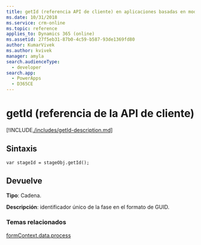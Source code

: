 ```yaml
---
title: getId (referencia API de cliente) en aplicaciones basadas en modelos | Microsoft Docs
ms.date: 10/31/2018
ms.service: crm-online
ms.topic: reference
applies_to: Dynamics 365 (online)
ms.assetid: 27f5eb31-87b0-4c59-b587-93de1369fd80
author: KumarVivek
ms.author: kvivek
manager: amyla
search.audienceType:
  - developer
search.app:
  - PowerApps
  - D365CE
---
```

# <a name="getid-client-api-reference"></a>getId (referencia de la API de cliente)



[!INCLUDE[./includes/getId-description.md](./includes/getId-description.md)]

## <a name="syntax"></a>Sintaxis

`var stageId = stageObj.getId();`

## <a name="returns"></a>Devuelve

**Tipo**: Cadena. 

**Descripción**: identificador único de la fase en el formato de GUID.

### <a name="related-topics"></a>Temas relacionados
 
[formContext.data.process](../../formContext-data-process.md)


